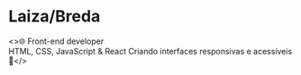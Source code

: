 # Laiza/Breda
<>🌐 Front-end developer  
HTML, CSS, JavaScript & React
Criando interfaces responsivas e acessíveis 🚀</>
